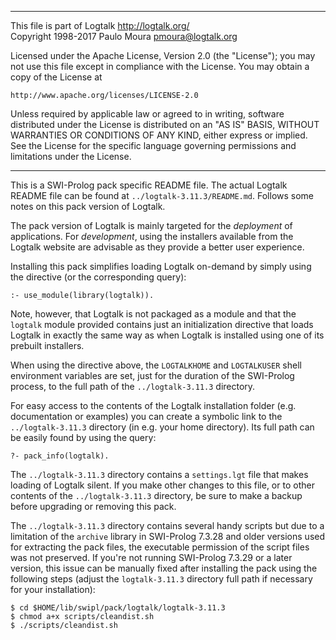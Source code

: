 ________________________________________________________________________

This file is part of Logtalk <http://logtalk.org/>  
Copyright 1998-2017 Paulo Moura <pmoura@logtalk.org>

Licensed under the Apache License, Version 2.0 (the "License");
you may not use this file except in compliance with the License.
You may obtain a copy of the License at

    http://www.apache.org/licenses/LICENSE-2.0

Unless required by applicable law or agreed to in writing, software
distributed under the License is distributed on an "AS IS" BASIS,
WITHOUT WARRANTIES OR CONDITIONS OF ANY KIND, either express or implied.
See the License for the specific language governing permissions and
limitations under the License.
________________________________________________________________________


This is a SWI-Prolog pack specific README file. The actual Logtalk
README file can be found at `../logtalk-3.11.3/README.md`. Follows
some notes on this pack version of Logtalk.

The pack version of Logtalk is mainly targeted for the *deployment*
of applications. For *development*, using the installers available
from the Logtalk website are advisable as they provide a better user
experience.

Installing this pack simplifies loading Logtalk on-demand by simply
using the directive (or the corresponding query):

	:- use_module(library(logtalk)).

Note, however, that Logtalk is not packaged as a module and that the
`logtalk` module provided contains just an initialization directive
that loads Logtalk in exactly the same way as when Logtalk is installed
using one of its prebuilt installers.

When using the directive above, the `LOGTALKHOME` and `LOGTALKUSER`
shell environment variables are set, just for the duration of the
SWI-Prolog process, to the full path of the `../logtalk-3.11.3`
directory.

For easy access to the contents of the Logtalk installation folder
(e.g. documentation or examples) you can create a symbolic link to the
`../logtalk-3.11.3` directory (in e.g. your home directory). Its full
path can be easily found by using the query:

	?- pack_info(logtalk).

The `../logtalk-3.11.3` directory contains a `settings.lgt` file that
makes loading of Logtalk silent. If you make other changes to this file,
or to other contents of the `../logtalk-3.11.3` directory, be sure to
make a backup before upgrading or removing this pack.

The `../logtalk-3.11.3` directory contains several handy scripts but due
to a limitation of the `archive` library in SWI-Prolog 7.3.28 and older
versions used for extracting the pack files, the executable permission
of the script files was not preserved. If you're not running SWI-Prolog
7.3.29 or a later version, this issue can be manually fixed after installing
the pack using the following steps (adjust the `logtalk-3.11.3` directory
full path if necessary for your installation):

	$ cd $HOME/lib/swipl/pack/logtalk/logtalk-3.11.3
	$ chmod a+x scripts/cleandist.sh
	$ ./scripts/cleandist.sh
